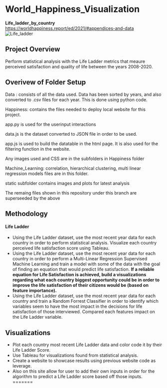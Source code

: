# World_Happiness_Visualization

**Life_ladder_by_country**
https://worldhappiness.report/ed/2021/#appendices-and-data
![Life_ladder](https://user-images.githubusercontent.com/85839235/140621693-465df65b-a2e8-49fe-907c-1e273fd1a5e6.png)

## Project Overview
Perform statistical analysis with the Life Ladder metrics that meaure perceived satisfaction and quality of life between the years 2008-2020.

## Overivew of Folder Setup
Data : consists of all the data used. Data has been sorted by years, and also converted to .csv files for each year. This is done using python code.

Happiness: contains the files needed to deploy local website for this project.

app.py is used for the userinput interactions

data.js is the dataset converted to JSON file in order to be used.

app.js is used to build the datatable in the html page. It is also used for the filtering function in the website.

Any images used and CSS are in the subfolders in Happiness folder

Machine_Learning: correlation, hierarchical clustering, multi linear regression models files are in this folder.

static subfolder contains images and plots for latest analysis

The remaing files shown in this repository under this branch are superseeded by the above

## Methodology
#### Life Ladder ####
  - Using the Life Ladder dataset, use the most recent year data for each country in order to perform statistical analysis. Visualize each country perceived life satisfaction score using Tableau. 
  - Using the Life Ladder dataset, use the most recent year data for each country in order to perform a Multi-Linear Regression Supervised Machine Learning and train a model with some of the data with the goal of finding an equation that would predict life satisfaction. **If a reliable equation for Life Satisfaction is achieved, build a visualizations regarding what each country biggest opportunity could be in order to improve the life satisfaction of their citizens would be (based on feature importance).**
  - Using the Life Ladder dataset, use the most recent year data for each country and train a Random Forrest Classifier in order to identify which variables seem to have the most impact in the decisions for life satisfaction of those interviewed. Compared each features impact on the Life Ladder variable. 

## Visualizations
  - Plot each country most recent Life Ladder data and color code it by their Life Ladder Score. 
  - Use Tableau for visualizations found from statistical analysis. 
  - Create a website to showcase results using previous website code as leverage. 
  - Also on this site allow for user to add their own inputs in order for the algorithm to predict a Life Ladder score based off those inputs. 
=======

